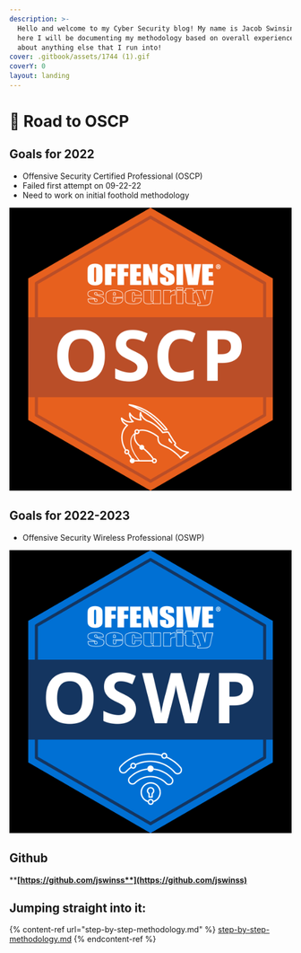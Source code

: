 ```yaml
---
description: >-
  Hello and welcome to my Cyber Security blog! My name is Jacob Swinsinski and
  here I will be documenting my methodology based on overall experience and just
  about anything else that I run into!
cover: .gitbook/assets/1744 (1).gif
coverY: 0
layout: landing
---
```


# 👋 Road to OSCP

## Goals for 2022

* Offensive Security Certified Professional (OSCP)
* Failed first attempt on 09-22-22
* Need to work on initial foothold methodology

<img src=".gitbook/assets/image (5) (1).png" alt="" data-size="original">

## Goals for 2022-2023

* Offensive Security Wireless Professional (OSWP)

![](<.gitbook/assets/image (2) (1) (1).png>)

## Github

****[**https://github.com/jswinss**](https://github.com/jswinss)****

## Jumping straight into it:

{% content-ref url="step-by-step-methodology.md" %}
[step-by-step-methodology.md](step-by-step-methodology.md)
{% endcontent-ref %}
